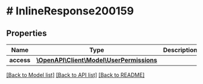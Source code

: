 # # InlineResponse200159

## Properties

Name | Type | Description | Notes
------------ | ------------- | ------------- | -------------
**access** | [**\OpenAPI\Client\Model\UserPermissions**](UserPermissions.md) |  | [optional]

[[Back to Model list]](../../README.md#models) [[Back to API list]](../../README.md#endpoints) [[Back to README]](../../README.md)
